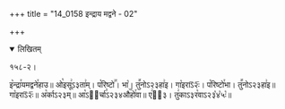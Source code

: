 +++
title = "14_0158 इन्द्राय मद्वने - 02"

+++
<details open><summary>लिखितम्</summary>

१५८-२।

इ꣥न्द्रा꣯यमद्वने꣯हाउ॥ ओ꣡इसू꣢ऽ३ता꣢म्। प꣡रिष्टो꣢꣯। भा꣡। तु꣪नोऽ२३हा꣢इ। गा꣡इराऽ᳒२ः᳒। प꣡रिष्टो꣯भा। तु꣪नोऽ२३हा꣢इ॥ गा꣡इराऽ᳒२ः᳒॥ अ꣡र्काऽ२३म्॥ आ꣡ऽ२᳐र्चा꣣ऽ२३४औ꣥꣯हो꣯वा॥ ए꣢ऽ᳐३। तु꣢काऽ३र꣡वाऽ२३꣡४꣡५ः꣡॥
</details>